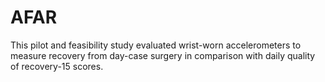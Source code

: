 # AFAR
This pilot and feasibility study evaluated wrist-worn accelerometers to measure recovery from day-case surgery in comparison with daily quality of recovery-15 scores.
